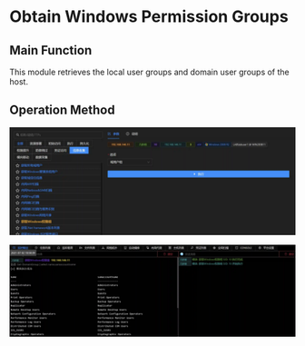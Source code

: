 # Obtain Windows Permission Groups

## Main Function
This module retrieves the local user groups and domain user groups of the host.

## Operation Method
![](img\Discovery_PermissionGroupsDiscovery_PowerView\1.webp)

![](img\Discovery_PermissionGroupsDiscovery_PowerView\2.webp)